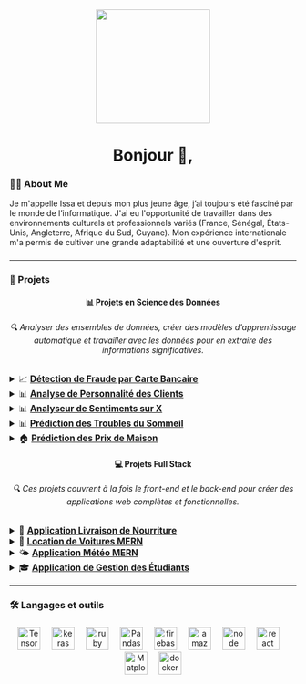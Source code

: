 <div align="center">
  <img  height="200" src="https://cdn.dribbble.com/users/1708816/screenshots/15637256/media/f9826f0af8a49462f048262a8502035b.gif" />
</div>



###

<h1 align="center">Bonjour 👋,</h1>

<p align="center">
  
<h3 align="left">👨‍💻 About Me</h3>

Je m'appelle Issa et depuis mon plus jeune âge, j’ai toujours été fasciné par le monde de l’informatique. J'ai eu l'opportunité de travailler
dans des environnements culturels et professionnels variés (France, Sénégal, États-Unis, Angleterre, Afrique du Sud, Guyane). Mon expérience
internationale m'a permis de cultiver une grande adaptabilité et une ouverture d'esprit.

</p>




### 

<hr />

<h3 align="left">🚀 Projets</h3>

<div align="center">
  <h4>📊 <strong>Projets en Science des Données</strong></h4>
  <h6 align="center">🔍 Analyser des ensembles de données, créer des modèles d'apprentissage automatique et travailler avec les données pour en extraire des informations significatives.</h6>
  <div align="left">
    <ul style="list-style-type: none; padding: 0; font-size: 1.1em;">
      <details>
        <summary>📈 
          <a href="https://github.com/issaniang5/detection-fraude-carte-bancaire" target="_blank">
            <strong>Détection de Fraude par Carte Bancaire</strong>
          </a>
        </summary>
        <samp>
          Un modèle d'apprentissage automatique pour détecter les transactions frauduleuses à l'aide de Python et scikit-learn. Le modèle utilise des techniques telles que les arbres de décision, les forêts aléatoires et le gradient boosting pour identifier les transactions suspectes.
        </samp>
      </details>
      <details>
        <summary>📊 
          <a href="https://github.com/issaniang5/Analyse-Personnalite-Clients" target="_blank">
            <strong>Analyse de Personnalité des Clients</strong>
          </a>
        </summary>
        <samp>
          Un projet d'analyse de données pour identifier les traits de personnalité des clients à partir de leurs interactions, en utilisant des algorithmes de classification et des méthodes statistiques pour mieux comprendre leurs comportements d'achat.
        </samp>
      </details>
      <details>
        <summary>📊 
          <a href="https://github.com/issaniang5/Analyseur-de-sentiments-sur-X" target="_blank">
            <strong>Analyseur de Sentiments sur X</strong>
          </a>
        </summary>
        <samp>
          Un projet d'analyse des sentiments des tweets en utilisant des modèles d'apprentissage automatique pour prédire si un tweet est positif, négatif ou neutre.
        </samp>
      </details>
      <details>
        <summary>📊 
          <a href="https://github.com/issaniang5/Prediction-des-Troubles-du-Sommeil" target="_blank">
            <strong>Prédiction des Troubles du Sommeil</strong>
          </a>
        </summary>
        <samp>
          Un modèle de classification pour prédire les troubles du sommeil en analysant des facteurs tels que le sexe, l'IMC et les habitudes de travail à l'aide d'algorithmes comme les arbres de décision.
        </samp>
      </details>
      <details>
        <summary>🏠 
          <a href="https://github.com/issaniang5/Prediction-des-Prix-de-Maison" target="_blank">
            <strong>Prédiction des Prix de Maison</strong>
          </a>
        </summary>
        <samp>
          Un projet de régression pour prédire les prix des maisons en fonction de facteurs comme la taille, le nombre de chambres et la localisation, en utilisant des techniques comme la régression linéaire.
        </samp>
      </details>
    </ul>
  </div>
</div>

<div align="center">
  <h4>💻 <strong>Projets Full Stack</strong></h4>
  <h6 align="center">🔍 Ces projets couvrent à la fois le front-end et le back-end pour créer des applications web complètes et fonctionnelles.</h6>
  <div align="left">
    <ul style="list-style-type: none; padding: 0; font-size: 1.1em;">
      <details>
        <summary>🍕 
          <a href="https://github.com/issaniang5/Application-Livraison-De-Nourriture" target="_blank">
            <strong>Application Livraison de Nourriture</strong>
          </a>
        </summary>
        <samp>
          Une application full stack de livraison de nourriture qui permet aux utilisateurs de commander des repas en ligne. Ce projet utilise React pour le front-end et Node.js/Express avec MongoDB pour le back-end.
        </samp>
      </details>
      <details>
        <summary>🚗 
          <a href="https://github.com/issaniang5/Location-de-Voitures-MERN" target="_blank">
            <strong>Location de Voitures MERN</strong>
          </a>
        </summary>
        <samp>
          Une application MERN stack pour la location de voitures, permettant aux utilisateurs de réserver des voitures en ligne. Ce projet utilise React pour le front-end et Node.js/Express avec MongoDB pour le back-end.
        </samp>
      </details>
      <details>
        <summary>🌤️ 
          <a href="https://github.com/issaniang5/Application-meteo-MERN" target="_blank">
            <strong>Application Météo MERN</strong>
          </a>
        </summary>
        <samp>
          Une application full stack qui permet aux utilisateurs de consulter la météo en temps réel en fonction de leur localisation. Ce projet utilise React pour le front-end et Node.js/Express avec OpenWeather API pour le back-end.
        </samp>
      </details>
      <details>
        <summary>🎓 
          <a href="https://github.com/issaniang5/Application-de-Gestion-des-Etudiants" target="_blank">
            <strong>Application de Gestion des Étudiants</strong>
          </a>
        </summary>
        <samp>
          Une application full stack de gestion des étudiants qui permet de suivre les informations académiques et personnelles des étudiants. Ce projet utilise React pour le front-end et Node.js/Express avec MongoDB pour le back-end.
        </samp>
      </details>
    </ul>
  </div>
</div>


<hr/>

###


<h3 align="left">🛠 Langages et outils</h3>

###

<div align="center">
  <img src="https://www.vectorlogo.zone/logos/tensorflow/tensorflow-icon.svg" height="40" alt="TensorFlow logo"  />
  <img width="12" />
  <img src="https://icon.icepanel.io/Technology/svg/Keras.svg" height="40" alt="keras logo"  />
  <img width="12" />
  <img src="https://cdn.worldvectorlogo.com/logos/numpy-1.svg" height="40" alt="ruby logo"  />
  <img width="12" />
  <img src="https://icon.icepanel.io/Technology/png-shadow-512/Pandas.png" height="40" alt="Pandas logo"  />
  <img width="12" />
  <img src="https://cdn.jsdelivr.net/gh/devicons/devicon/icons/firebase/firebase-plain-wordmark.svg" height="40" alt="firebase logo"  />
  <img width="12" />
  <img src="https://cdn.jsdelivr.net/gh/devicons/devicon/icons/amazonwebservices/amazonwebservices-line-wordmark.svg" height="40" alt="amazonwebservices logo"  />
  <img width="12" />
  <img src="https://icon.icepanel.io/Technology/svg/Node.js.svg" height="40" alt="node logo"  />
  <img width="12" />
  <img src="https://icon.icepanel.io/Technology/svg/React.svg" height="40" alt="react logo"  />
  <img width="12" />
  <img src="https://icon.icepanel.io/Technology/svg/Matplotlib.svg" height="40" alt="Matplotlib logo"  />
  <img width="12" />
  <img src="https://cdn.worldvectorlogo.com/logos/python-5.svg" height="40" alt="docker logo"  />
</div>


</div>




###

